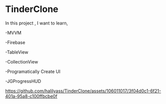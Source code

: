 # TinderClone

In this project , I want to learn,

-MVVM 



-Firebase




-TableView




-CollectionView




-Programatically Create UI





-JGProgressHUD








https://github.com/halilyass/TinderClone/assets/106011017/3f04d0c1-6f21-401a-95a8-c100ffbcbe0f

